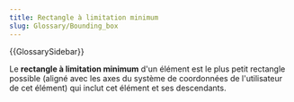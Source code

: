 ```yaml
---
title: Rectangle à limitation minimum
slug: Glossary/Bounding_box
---
```


{{GlossarySidebar}}

Le **rectangle à limitation minimum** d'un élément est le plus petit rectangle possible (aligné avec les axes du système de coordonnées de l'utilisateur de cet élément) qui inclut cet élément et ses descendants.

